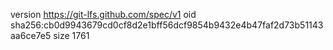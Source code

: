 version https://git-lfs.github.com/spec/v1
oid sha256:cb0d9943679cd0cf8d2e1bff56dcf9854b9432e4b47faf2d73b51143aa6ce7e5
size 1761
